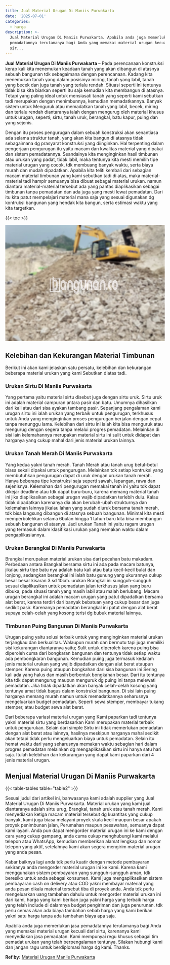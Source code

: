 ```yaml
---
title: Jual Material Urugan Di Maniis Purwakarta
date: '2025-07-01'
categories:
  - harga
description: >-
  Jual Material Urugan Di Maniis Purwakarta. Apabila anda juga memerlukan jasa
  pemadatannya terutamanya bagi Anda yang memakai material urugan kecuali dari
  sir...
---
```


**Jual Material Urugan Di Maniis Purwakarta** – Pada perencanaan konstruksi kerap kali kita menemukan keadaan tanah yang akan dibangun di atasnya sebuah bangunan tdk sebagaimana dengan perencanaan. Kadang kita menemukan tanah yang dalam posisinya miring, tanah yang labil, tanah yang becek dan juga tanah yang terlalu rendah. Situasi seperti ini tentunya tidak bisa kita biarkan seperti itu saja kemudian kita membangun di atasnya. Tetapi yang paling ideal untuk mensiasati tanah yang seperti kami sebutkan tadi merupakan dengan menimbunnya, kemudian memadatkannya. Banyak sistem untuk Menguruk atau memadatkan tanah yang labil, becek, miring dan terlalu rendah diantaranya ialah dengan mengurug oleh material khusus untuk urugan, seperti; sirtu, tanah uruk, berangkal, batu kapur, puing dan yang sejenis.

Dengan itu proses pengurugan dalam sebuah konstruksi akan senantiasa ada selama struktur tanah, yang akan kita bangun di atasnya tidak sebagaimana dg prasyarat konstruksi yang diinginkan. Hal terpenting dalam pengerjaan pengurugan itu yaitu macam dan kwalitas material yang dipakai dan sistem pemadatannya. Seandainya kita menginginkan hasil timbunan atau urukan yang padat, tidak labil, maka tentunya kita mesti memilih tipe material urugan yang cocok, tdk membuang banyak waktu, serta biaya murah dan mudah dipadatkan. Apabila kita teliti kembali dari sebagian macam material timbunan yang kami sebutkan tadi di atas, maka material-material tadi hampir semuanya bisa dibuat sebagai material urukan. namun diantara material-material tersebut ada yang pantas diaplikasikan sebagai timbunan tanpa pemadatan dan ada juga yang mesti lewat pemadatan. Dari itu kita patut mempelajari material mana saja yang sesuai digunakan dg kontruksi bangunan yang hendak kita bangun, serta estimasi waktu yang kita targetkan.

{{< toc >}}

![Jual Material Urugan Di Maniis Purwakarta](/images/jual-urugan-35.png)

## Kelebihan dan Kekurangan Material Timbunan

Berikut ini akan kami jelaskan satu persatu, kelebihan dan kekurangan beberapa material urukan yang kami Sebutkan diatas tadi.

### Urukan Sirtu Di Maniis Purwakarta

Yang pertama yaitu material sirtu disebut juga dengan sirtu uruk. Sirtu uruk ini adalah material campuran antara pasir dan batu. Umumnya dihasilkan dari kali atau dari sisa ayakan tambang pasir. Sepanjang pengalaman kami urugan sirtu ini ialah urukan yang terbaik untuk pengurugan, terkhusus untuk Anda yang menginginkan proses pengurugan berjalan dengan cepat tanpa menunggu lama. Kelebihan dari sirtu ini ialah kita bisa menguruk atau mengurug dengan segera tanpa melalui progres pemadatan. Melainkan di sisi lain kelemahannya merupakan material sirtu ini sulit untuk didapat dan harganya yang cukup mahal dari jenis material urukan lainnya.

### Urukan Tanah Merah Di Maniis Purwakarta

Yang kedua yakni tanah merah. Tanah Merah atau tanah urug betul-betul biasa sekali dipakai untuk pengurugan. Melainkan tdk setiap kontruksi yang membutuhkan pengurugan dapat di uruk dengan urukan tanah merah. Hanya beberapa tipe konstruksi saja seperti sawah, lapangan, rawa dan sejenisnya. Kelemahan dari pengurugan memakai tanah ini yaitu tdk dapat dikejar deadline atau tdk dapat buru-buru, karena memang material tanah ini jika diaplikasikan sebagai urugan wajib dipadatkan terlebih dulu. Kalau tidak dipadatkan karenanya dia akan berubah-ubah strukturnya dan kelemahan lainnya jikalau lahan yang sudah diuruk bersama tanah merah, tdk bisa langsung dibangun di atasnya sebuah bangunan. Minimal kita mesti memperbolehkan selama 6bulan hingga 1 tahun baru kita bisa membangun sebuah bangunan di atasnya. Jadi urukan Tanah ini yaitu ragam urugan yang termasuk dalam klasifikasi urukan yang memakan waktu dalam pengaplikasiannya.

### Urukan Berangkal Di Maniis Purwakarta

Brangkal merupakan material urukan sisa dari pecahan batu makadam. Perbedaan antara Brangkal bersama sirtu ini ada pada macam batunya, jikalau sirtu tipe batu nya adalah batu kali atau batu kecil-kecil bulat dan lonjong, sedangkan berangkal ini ialah batu gunung yang ukurannya cukup besar besar kisaran 3 sd 10cm. urukan Brangkal ini sungguh-sungguh sesuai diaplikasikan untuk pemadatan jalan terkhusus jalan yang baru dibuka, pada situasi tanah yang masih labil atau malah berlubang. Macam urugan berangkal ini adalah macam urugan yang patut dipadatkan bersama alat berat, karena terdiri dari banyak bebatuan yang cukup besar dan juga sedikit pasir. Karenanya pemadatan berangkal ini patut dengan alat berat supaya celah-celah yang kosong terisi dg bubuk material lainnya.

### Timbunan Puing Bangunan Di Maniis Purwakarta

Urugan puing yaitu solusi terbaik untuk yang menginginkan material urukan terjangkau dan berkualitas. Walaupun murah dan bermutu tapi juga memiliki sisi kekurangan diantaranya yaitu; Sulit untuk diperoleh karena puing bisa diperoleh cuma dari bongkaran bangunan dan tentunya tidak setiap waktu ada pembongkaran bangunan. Kemudian puing juga termasuk kedalam jenis material urukan yang wajib dipadatkan dengan alat berat ataupun stemper. Karena puing ataupun bongkahan dari sisa bangunan ini Sering kali ada yang halus dan masih berbentuk bongkahan besar. Dari itu tentunya kita tdk dapat mengurug maupun menguruk dg puing ini tanpa melewati pemadatan. Jika tidak dipadatkan akan banyak celah-celah kosong yang tentunya amat tidak bagus dalam konstruksi bangunan. Di sisi lain puing harganya memang murah namun untuk memadatkannya seharusnya mengeluarkan budget pemadatan. Seperti sewa stemper, membayar tukang stemper, atau budget sewa alat berat.

Dari beberapa variasi material urugan yang Kami paparkan tadi tentunya yakni material sirtu yang berdasarkan Kami merupakan material terbaik untuk pengurukan. Selain dari simple Sirtu ini tidak memerlukan pemadatan dengan alat berat atau lainnya, hasilnya meskipun harganya mahal sedikit akan tetapi tidak perlu mengeluarkan biaya untuk pemadatan. Selain itu hemat waktu dari yang seharusnya memakan waktu sebagian hari dalam progres pemadatan melainkan dg mengaplikasikan sirtu ini hanya satu hari saja. Itulah kelebihan dan kekurangan yang dapat kami paparkan dari 4 jenis material urugan.

## Menjual Material Urugan Di Maniis Purwakarta

{{< table-tables table="table2" >}}

Sesuai judul dari artikel ini, bahwasanya kami adalah supplier yang Jual Material Urugan Di Maniis Purwakarta. Material urukan yang kami jual diantaranya adalah sirtu urug, Brangkal, tanah uruk atau tanah merah. Kami menyediakan ketiga macam material tersebut dg kuantitas yang cukup banyak, kami juga biasa melayani proyek skala kecil maupun besar apakah proyek penimbunan jalan, Perumahan maupun pesawahan, semuanya dapat kami layani. Anda pun dapat mengorder material urugan ini ke kami dengan cara yang cukup gampang, anda cuma cukup menghubungi kami melalui telepon atau WhatsApp, kemudian memberikan alamat lengkap dan nomor telepon yang aktif, setelahnya kami akan segera mengirim material urugan yang anda pesan.

Kabar baiknya lagi anda tdk perlu kuatir dengan metode pembayaran sekiranya anda mengorder material urugan ini ke kami. Karena kami menggunakan sistem pembayaran yang sungguh-sungguh aman, tdk beresiko untuk anda sebagai konsumen. Kami juga mengaplikasikan sistem pembayaran cash on delivery atau COD yakni membayar material yang anda pesan dikala material tersebut tiba di proyek anda. Anda tdk perlu mengeluarkan uang tambahan dahulu untuk mengorder material urukan ini dari kami, harga yang kami berikan juga yakni harga yang terbaik harga yang telah include di dalamnya budget pengiriman dan juga penurunan. tdk perlu cemas akan ada biaya tambahan sebab harga yang kami berikan yakni satu harga tanpa ada tambahan biaya apa saja.

Apabila anda juga memerlukan jasa pemadatannya terutamanya bagi Anda yang memakai material urugan kecuali dari sirtu, karenanya kami menyediakan jasa pemadatan. Kami mempunyai regu khusus sebagai tim pemadat urukan yang telah berpengalaman tentunya. Silakan hubungi kami dan jangan ragu untuk berdiplomasi harga dg kami. Thanks.

**Ref by:** [Material Urugan Maniis Purwakarta](https://id.wikipedia.org/wiki/Material)
